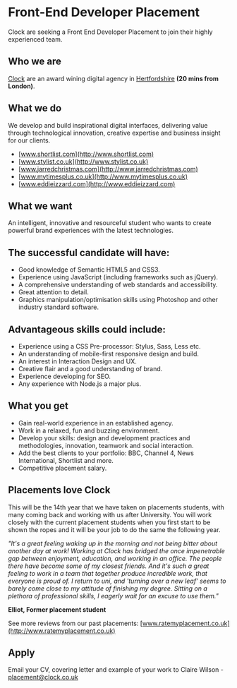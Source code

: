 # Front-End Developer Placement

Clock are seeking a Front End Developer Placement to join their highly experienced team.

## Who we are
[Clock](http://www.clock.co.uk) are an award wining digital agency in [Hertfordshire](http://maps.google.co.uk/maps?q=clock+limited+wd4+8rq&hl=en&sll=51.693441,-0.436912&sspn=0.010734,0.022724&gl=uk&z=16)  **(20 mins from London)**.

## What we do
We develop and build inspirational digital interfaces, delivering value through technological innovation, creative expertise and business insight for our clients.

* [www.shortlist.com](http://www.shortlist.com)
* [www.stylist.co.uk](http://www.stylist.co.uk)
* [www.jarredchristmas.com](http://www.jarredchristmas.com)
* [www.mytimesplus.co.uk](http://www.mytimesplus.co.uk)
* [www.eddieizzard.com](http://www.eddieizzard.com)

## What we want
An intelligent, innovative and resourceful student who wants to create powerful brand experiences with the latest technologies.

## The successful candidate will have:
* Good knowledge of Semantic HTML5 and CSS3.
* Experience using JavaScript (including frameworks such as jQuery).
* A comprehensive understanding of web standards and accessibility.
* Great attention to detail.
* Graphics manipulation/optimisation skills using Photoshop and other industry standard software.

## Advantageous skills could include:
* Experience using a CSS Pre-processor: Stylus, Sass, Less etc.
* An understanding of mobile-first responsive design and build.
* An interest in Interaction Design and UX.
* Creative flair and a good understanding of brand.
* Experience developing for SEO.
* Any experience with Node.js a major plus.

## What you get
* Gain real-world experience in an established agency.
* Work in a relaxed, fun and buzzing environment.
* Develop your skills: design and development practices and methodologies, innovation, teamwork and social interaction.
* Add the best clients to your portfolio: BBC, Channel 4, News International, Shortlist and more.
* Competitive placement salary.

## Placements love Clock

This will be the 14th year that we have taken on placements students, with many coming back and working with us after University. You will work closely with the current placement students when you first start to be shown the ropes and it will be your job to do the same the following year.

*"It's a great feeling waking up in the morning and not being bitter about another day at work! Working at Clock has bridged the once impenetrable gap between enjoyment, education, and working in an office. The people there have become some of my closest friends. And it's such a great feeling to work in a team that together produce incredible work, that everyone is proud of. I return to uni, and 'turning over a new leaf' seems to barely come close to my attitude of finishing my degree. Sitting on a plethora of professional skills, I eagerly wait for an excuse to use them."*

**Elliot, Former placement student**

See more reviews from our past placements: [www.ratemyplacement.co.uk](http://www.ratemyplacement.co.uk)

## Apply
Email your CV, covering letter and example of your work to Claire Wilson - [placement@clock.co.uk](mailto:placement@clock.co.uk)